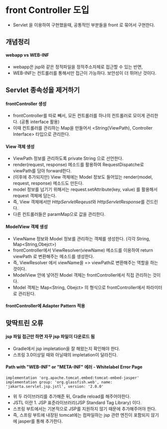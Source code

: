 # front Controller 도입
- Servlet 을 이용하여 구현했을때, 공통적인 부분들을 front 로 묶어서 구현한다.

## 개념정리
#### webapp vs WEB-INF
- webapp은 jsp와 같은 정적파일을 정적주소자체로 접근할 수 있는 반면,
- WEB-INF는 컨트롤러를 통해서만 접근이 가능하다. 보안성이 더 뛰어난 것이다.
## Servlet 종속성을 제거하기
#### frontController 생성
- frontController를 따로 빼서, 모든 컨트롤러를 하나의 컨트롤러로 모이게 관리한다. (공통 interface 활용)
- 이때 컨트롤러를 관리하는 Map을 만들어서 <String(ViewPath), Controller Interface> 타입으로 관리한다.
#### View 객체 생성
- ViewPath 정보를 관리하도록 private String 으로 선언한다.
- render(request, response) 메소드를 활용하여 RequestDispatche로 viewPath를 담아 forward한다.
- (이후에 추가되지만) View 객체에는 Model 정보도 들어있는 render(model, request, response) 메소드도 만든다.
- model 정보를 넘기기 위해서는 request.setAttribute(key, value) 를 활용해서 request 객체에 담는다.
- 즉, View 객체에서만 *HttpServletReqeust*와 *HttpServletResponse*를 건드린다.
- 다른 컨트롤러들은 paramMap으로 값을 관리한다.
#### ModelView 객체 생성
- ViewName 정보와 Model 정보를 관리하는 객체를 생성한다. (각각 String, Map<String,Obejct>)
- frontController에서 ViewResolver(viewName) 메소드를 이용하여 return viewPath 로 변환해주는 메소드를 생성한다.
- 즉, ViewResolver 에서 viewName을 => viewPath로 변환해주는 역할을 하는 것이다.
- ModelView 안에 넣어진 Model 객체는 frontController에서 직접 관리하는 것이다.
- Model 객체는 Map<String, Obejct> 의 형식으로 frontController에서 파라미터로 관리된다.
#### frontController에 Adapter Pattern 적용

## 맞딱트린 오류
#### jsp 파일 접근만 하면 자꾸 jsp 파일이 다운로드 됨
- Gradle에서 jsp impletation을 잘 해왔는지 확인해야 한다.
- 스프링 3.0이상일 때와 아닐때의 impletation이 달라진다.
#### Path with "WEB-INF" or "META-INF" 에러 - Whitelabel Error Page
```
implementation 'org.apache.tomcat.embed:tomcat-embed-jasper'
implementation group: 'org.glassfish.web', name: 'jakarta.servlet.jsp.jstl', version: '2.0.0'
```
- 위 두 라이브러리를 추가해준 뒤, Gradle reload를 해주어야한다.
- JSTL 이란 1. JSP 표준라이브러리(JSP Standard Tag Library) 이다.
- 스프링 부트에서는 기본적으로 JSP를 지원하지 않기 때문에 추가해주어야 한다.
- 즉, 스프링 부트에 내장된 tomcat에는 컴파일하는 jsp 관련 엔진이 포함되지 않기에 jasper를 통해 추가한다.

